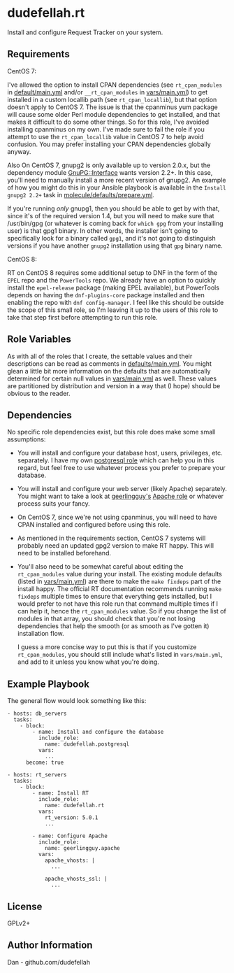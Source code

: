 dudefellah.rt
=========

Install and configure Request Tracker on your system.

Requirements
------------------------

CentOS 7:

I've allowed the option to install CPAN dependencies (see
`rt_cpan_modules` in [default/main.yml](default/main.yml) and/or
`__rt_cpan_modules` in [vars/main.yml](vars/main.yml)) to get installed in
a custom locallib path (see `rt_cpan_locallib`), but that option doesn't apply
to CentOS 7. The issue is that the cpanminus yum package will cause some older
Perl module dependencies to get installed, and that makes it difficult to do
some other things. So for this role, I've avoided installing cpanminus on my
own. I've made sure to fail the role if you attempt to use the
`rt_cpan_locallib` value in CentOS 7 to help avoid confusion. You may prefer
installing your CPAN dependencies globally anyway.

Also On CentOS 7, gnupg2 is only available up to version 2.0.x, but the
dependency module [GnuPG::Interface](https://metacpan.org/dist/GnuPG-Interface)
wants version 2.2+. In this case, you'll need to manually install a more recent
version of gnupg2. An example of how you might do this in your Ansible playbook
is available in the `Install gnupg2 2.2+` task in
[molecule/defaults/prepare.yml](molecule/defaults/prepare.yml).

If you're running _only_ gnupg1, then you should be able to get by with that,
since it's of the required version 1.4, but you will need to make sure that
/usr/bin/gpg (or whatever is coming back for `which gpg` from your installing
user) is that gpg1 binary. In other words, the installer isn't going to
specifically look for a binary called `gpg1`, and it's not going to distinguish
versions if you have another `gnupg2` installation using that `gpg` binary name.

CentOS 8:

RT on CentOS 8 requires some additional setup to DNF in the form of the
`EPEL` repo and the `PowerTools` repo. We already have an option to quickly
install the `epel-release` package (making EPEL available), but PowerTools
depends on having the `dnf-plugins-core` package installed and then enabling
the repo with `dnf config-manager`. I feel like this should be outside the
scope of this small role, so I'm leaving it up to the users of this role to
take that step first before attempting to run this role.

Role Variables
--------------

As with all of the roles that I create, the settable values and their
descriptions can be read as comments in [defaults/main.yml](defaults/main.yml).
You might glean a little bit more information on the defaults that are
automatically determined for certain null values in
[vars/main.yml](vars/main.yml) as well. These values are partitioned by
distribution and version in a way that (I hope) should be obvious to the reader.

Dependencies
------------

No specific role dependencies exist, but this role does make some small
assumptions:

* You will install and configure your database host, users, privileges, etc.
  separately. I have my own
  [postgresql role](https://galaxy.ansible.com/dudefellah/postgresql) which
  can help you in this regard, but feel free to use whatever process you prefer
  to prepare your database.

* You will install and configure your web server (likely Apache) separately.
  You might want to take a look at
  [geerlingguy's](https://galaxy.ansible.com/geerlingguy)
  [Apache role](https://galaxy.ansible.com/geerlingguy/apache) or whatever
  process suits your fancy.

* On CentOS 7, since we're not using cpanminus, you will need to have CPAN
  installed and configured before using this role.

* As mentioned in the requirements section, CentOS 7 systems will probably need
  an updated gpg2 version to make RT happy. This will need to be installed
  beforehand.

* You'll also need to be somewhat careful about editing the `rt_cpan_modules`
  value during your install. The existing module defaults (listed in
  [vars/main.yml](vars/main.yml)) are there to make the `make fixdeps` part of
  the install happy. The official RT documentation recommends running
  `make fixdeps` multiple times to ensure that everything gets installed, but
  I would prefer to not have this role run that command multiple times if I
  can help it, hence the `rt_cpan_modules` value. So if you change the list of
  modules in that array, you should check that you're not losing dependencies
  that help the smooth (or as smooth as I've gotten it) installation flow.

  I guess a more concise way to put this is that if you customize
  `rt_cpan_modules`, you should still include what's listed in `vars/main.yml`,
  and add to it unless you know what you're doing.

Example Playbook
----------------

The general flow would look something like this:

    - hosts: db_servers
      tasks:
        - block:
            - name: Install and configure the database
              include_role:
                name: dudefellah.postgresql
              vars:
                ...
          become: true

    - hosts: rt_servers
      tasks:
        - block:
            - name: Install RT
              include_role:
                name: dudefellah.rt
              vars:
                rt_version: 5.0.1
                ...

            - name: Configure Apache
              include_role:
                name: geerlingguy.apache
              vars:
                apache_vhosts: |
                  ...

                apache_vhosts_ssl: |
                  ...

License
-------

GPLv2+

Author Information
------------------

Dan - github.com/dudefellah
